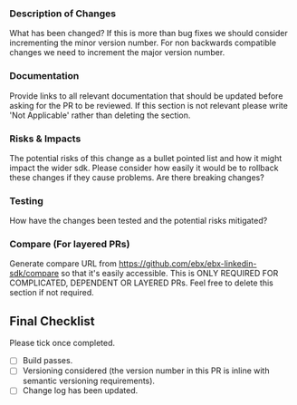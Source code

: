 ### Description of Changes

What has been changed? If this is more than bug fixes we should consider incrementing the minor 
version number. For non backwards compatible changes we need to increment the major version number.

### Documentation

Provide links to all relevant documentation that should be updated before asking for the PR to be reviewed. If this section is not relevant please write 'Not Applicable' rather than deleting the section.

### Risks & Impacts

The potential risks of this change as a bullet pointed list and how it might impact the wider sdk. Please consider how easily it would be to rollback these changes if they cause problems. Are there breaking changes?

### Testing

How have the changes been tested and the potential risks mitigated?

### Compare (For layered PRs)

Generate compare URL from https://github.com/ebx/ebx-linkedin-sdk/compare so that it's easily accessible. This is ONLY REQUIRED FOR COMPLICATED, DEPENDENT OR LAYERED PRs. Feel free to delete this section if not required.

## Final Checklist

Please tick once completed.

- [ ] Build passes.
- [ ] Versioning considered (the version number in this PR is inline with semantic 
versioning requirements).
- [ ] Change log has been updated.